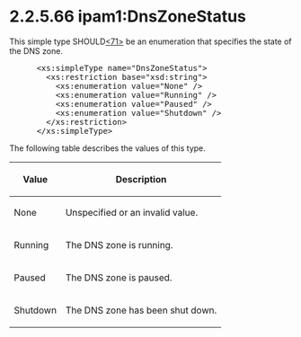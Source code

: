 <html dir="LTR" xmlns:mshelp="http://msdn.microsoft.com/mshelp" xmlns:ddue="http://ddue.schemas.microsoft.com/authoring/2003/5" xmlns:xlink="http://www.w3.org/1999/xlink" xmlns:tool="http://www.microsoft.com/tooltip">
 <body>
 <div id="header">
 <h1 class="heading">2.2.5.66 ipam1:DnsZoneStatus</h1>
 </div>
 <div id="mainSection">
 <div id="mainBody">
 <div id="allHistory" class="saveHistory"></div>
 <div id="sectionSection0" class="section" name="collapseableSection">
 

<p>This simple type SHOULD<a id="Appendix_A_Target_71"></a><a href="3b257e05-6300-4286-a090-0f9949d290bf.md#Appendix_A_71" aria-label="Product behavior note 71">&lt;71&gt;</a> be an enumeration
that specifies the state of the DNS zone.</p>

<dl>
<dd>
<div><pre> &lt;xs:simpleType name=&quot;DnsZoneStatus&quot;&gt;
   &lt;xs:restriction base=&quot;xsd:string&quot;&gt;
     &lt;xs:enumeration value=&quot;None&quot; /&gt;
     &lt;xs:enumeration value=&quot;Running&quot; /&gt;
     &lt;xs:enumeration value=&quot;Paused&quot; /&gt;
     &lt;xs:enumeration value=&quot;Shutdown&quot; /&gt;
   &lt;/xs:restriction&gt;
 &lt;/xs:simpleType&gt; 
</pre></div>
</dd></dl>

<p>The following table describes the values of this type.</p>

<table>
 <thead>
 <tr>
 <th>
 <p>Value</p>
 </th>
 <th>
 <p>Description</p>
 </th>
 </tr>
 </thead>
 <tr>
 <td>
 <p>None</p>
 </td>
 <td>
 <p>Unspecified or an invalid value.</p>
 </td>
 </tr>
 <tr>
 <td>
 <p>Running</p>
 </td>
 <td>
 <p>The DNS zone is running.</p>
 </td>
 </tr>
 <tr>
 <td>
 <p>Paused</p>
 </td>
 <td>
 <p>The DNS zone is paused.</p>
 </td>
 </tr>
 <tr>
 <td>
 <p>Shutdown</p>
 </td>
 <td>
 <p>The DNS zone has been shut down.</p>
 </td>
 </tr>
</table>

<p> </p>


 </div>
 </div>
 </div>
 </body>
</html>